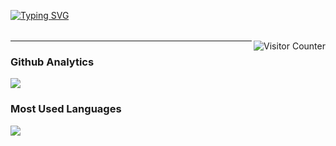 <a href="https://git.io/typing-svg"><img src="https://readme-typing-svg.herokuapp.com?font=Fira+Code&pause=1000&width=435&lines=HELLO+!+I'M+EVAN" alt="Typing SVG" /></a>

<table>
  <tbody>

  </tbody>
</table>
<img align="right" alt="Visitor Counter" src="https://komarev.com/ghpvc/?username=evan0725&style=flat-square&&label=Profile+Views&color=50A1FF">

---

### Github Analytics
<a href="https://github.com/evan0725">
  <img src="https://github-readme-stats.vercel.app/api?username=evan0725&count_private=true&show_icons=true&include_all_commits=true" />
</a>

### Most Used Languages
<a href="https://github.com/evan0725">
  <img src="https://github-readme-stats.vercel.app/api/top-langs/?username=evan0725&layout=compact&hide=HTML,CSS,Stylus,CoffeeScript,EJS&langs_count=10" />
</a>

